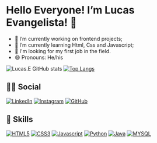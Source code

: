 # Hello Everyone! I’m Lucas Evangelista! 👋

- 🔭 I’m currently working on frontend projects;
- 🌱 I’m currently learning Html, Css and Javascript;
- 💼 I'm looking for my first job in the field.
- 😄 Pronouns: He/his

![Lucas.E GitHub stats](https://github-readme-stats.vercel.app/api?username=LucasEvangelist0&show_icons=true&theme=dracula) [![Top Langs](https://github-readme-stats.vercel.app/api/top-langs/?username=LucasEvangelist0&layout=compact)](https://github.com/LucasEvangelist0/github-readme-stats)

## 👨👩 Social
[![LinkedIn](https://img.shields.io/badge/LinkedIn-0077B5?style=for-the-badge&logo=linkedin&logoColor=white)](https://www.linkedin.com/in/lucas-evangelista-3042151b2/)
[![Instagram](https://img.shields.io/badge/Instagram-E4405F?style=for-the-badge&logo=instagram&logoColor=white)](https://www.instagram.com/lucasemc_/)
[![GitHub](https://img.shields.io/badge/GitHub-100000?style=for-the-badge&logo=github&logoColor=white)](https://github.com/LucasEvangelist0)

## 🚀 Skills
[![HTML5](https://img.shields.io/badge/HTML5-E34F26?style=for-the-badge&logo=html5&logoColor=white)](https://html.spec.whatwg.org/)
[![CSS3](https://img.shields.io/badge/CSS3-1572B6?style=for-the-badge&logo=css3&logoColor=white)](https://developer.mozilla.org/pt-BR/docs/Web/CSS)
[![Javascript](https://img.shields.io/badge/JavaScript-F7DF1E?style=for-the-badge&logo=javascript&logoColor=black)](https://www.javascript.com/)
[![Python](https://img.shields.io/badge/Python-14354C?style=for-the-badge&logo=python&logoColor=white)](https://www.python.org/)
[![Java](https://img.shields.io/badge/Java-ED8B00?style=for-the-badge&logo=java&logoColor=white)](https://www.java.com/pt-BR/)
[![MYSQL](https://img.shields.io/badge/MySQL-00000F?style=for-the-badge&logo=mysql&logoColor=white)](https://www.mysql.com/)
